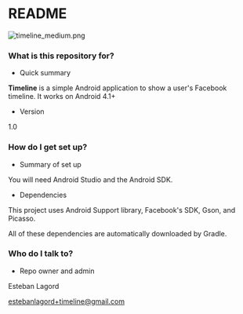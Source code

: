 # README #

![timeline_medium.png](https://bitbucket.org/repo/8k9knd/images/522108650-timeline_medium.png)

### What is this repository for? ###

* Quick summary

**Timeline** is a simple Android application to show a user's Facebook timeline. It works on Android 4.1+

* Version

1.0

### How do I get set up? ###

* Summary of set up

You will need Android Studio and the Android SDK.

* Dependencies

This project uses Android Support library, Facebook's SDK, Gson, and Picasso.

All of these dependencies are automatically downloaded by Gradle.


### Who do I talk to? ###

* Repo owner and admin

Esteban Lagord

estebanlagord+timeline@gmail.com